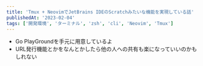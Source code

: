 ```yaml
---
title: 'Tmux + NeovimでJetBrains IDEのScratchみたいな機能を実現している話'
publishedAt: '2023-02-04'
tags: ['開発環境', 'ターミナル', 'zsh', 'cli', 'Neovim', 'Tmux']
---
```


- Go PlayGroundを手元に用意しているよ
- URL発行機能とかをなんとかしたら他の人への共有も楽になっていいのかもしれない

